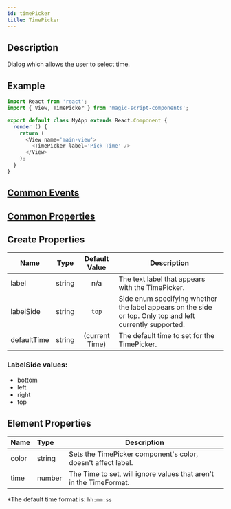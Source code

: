 ```yaml
---
id: timePicker
title: TimePicker
---
```

## Description
Dialog which allows the user to select time.

## Example

```javascript
import React from 'react';
import { View, TimePicker } from 'magic-script-components';

export default class MyApp extends React.Component {
  render () {
    return (
      <View name='main-view'>
        <TimePicker label='Pick Time' />
      </View>
    );
  }
}
```

## [Common Events](../types/Events.md)

## [Common Properties](../types/Properties.md)

## Create Properties

| Name        | Type   | Default Value  | Description                                                                                               |
| ----------- | ------ | :------------: | --------------------------------------------------------------------------------------------------------- |
| label       | string |      n/a       | The text label that appears with the TimePicker.                                                          |
| labelSide   | string |     `top`      | Side enum specifying whether the label appears on the side or top. Only top and left currently supported. |
| defaultTime | string | (current Time) | The default time to set for the TimePicker.                                                               |

### LabelSide values:

- bottom
- left
- right
- top

## Element Properties

| Name  | Type   | Description                                                        |
| :---- | :----- | ------------------------------------------------------------------ |
| color | string | Sets the TimePicker component's color, doesn't affect label.       |
| time  | number | The Time to set, will ignore values that aren't in the TimeFormat. |

\*The default time format is: `hh:mm:ss`
